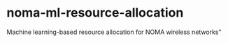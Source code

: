 # noma-ml-resource-allocation
Machine learning-based resource allocation for NOMA wireless networks"
